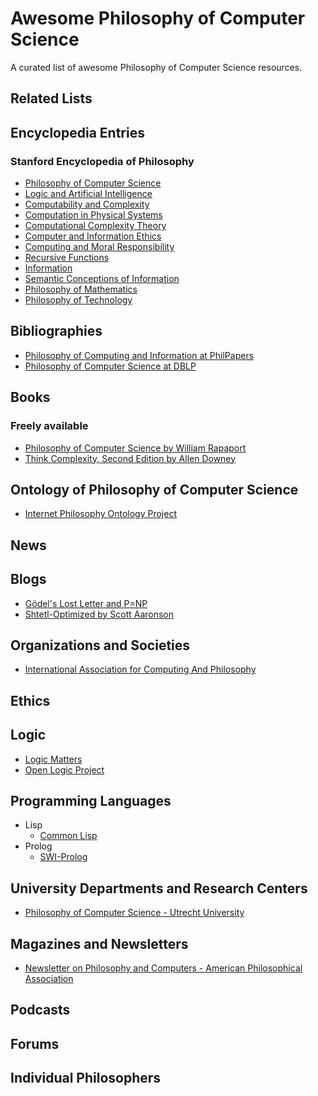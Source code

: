 # Awesome Philosophy of Computer Science
A curated list of awesome Philosophy of Computer Science resources.

## Related Lists 

## Encyclopedia Entries
### Stanford Encyclopedia of Philosophy
* [Philosophy of Computer Science](https://plato.stanford.edu/entries/computer-science/)
* [Logic and Artificial Intelligence](https://plato.stanford.edu/entries/logic-ai/)
* [Computability and Complexity](https://plato.stanford.edu/entries/computability/)
* [Computation in Physical Systems](https://plato.stanford.edu/entries/computation-physicalsystems/)
* [Computational Complexity Theory](https://plato.stanford.edu/entries/computational-complexity/)
* [Computer and Information Ethics](https://plato.stanford.edu/entries/ethics-computer/)
* [Computing and Moral Responsibility](https://plato.stanford.edu/entries/computing-responsibility/)
* [Recursive Functions](https://plato.stanford.edu/entries/recursive-functions/)
* [Information](https://plato.stanford.edu/entries/information/)
* [Semantic Conceptions of Information](https://plato.stanford.edu/entries/information-semantic/)
* [Philosophy of Mathematics](https://plato.stanford.edu/entries/philosophy-mathematics/)
* [Philosophy of Technology](https://plato.stanford.edu/entries/technology/)

## Bibliographies
* [Philosophy of Computing and Information at PhilPapers](https://philpapers.org/browse/philosophy-of-computing-and-information)
* [Philosophy of Computer Science at DBLP](https://dblp.uni-trier.de/search?q=philosophy%20of%20computer%20science)

## Books
### Freely available
* [Philosophy of Computer Science by William Rapaport](https://cse.buffalo.edu/~rapaport/Papers/phics.pdf)
* [Think Complexity, Second Edition by Allen Downey](http://greenteapress.com/wp/think-complexity-2e/)

## Ontology of Philosophy of Computer Science
* [Internet Philosophy Ontology Project](https://www.inphoproject.org/taxonomy/2301)

## News

## Blogs
* [Gödel's Lost Letter and P=NP](https://rjlipton.wordpress.com)
* [Shtetl-Optimized by Scott Aaronson](https://www.scottaaronson.com/blog/)

## Organizations and Societies
* [International Association for Computing And Philosophy](http://www.iacap.org)

## Ethics

## Logic
* [Logic Matters](https://www.logicmatters.net)
* [Open Logic Project](http://openlogicproject.org)

## Programming Languages
* Lisp
    * [Common Lisp](https://common-lisp.net)
* Prolog
    * [SWI-Prolog](http://www.swi-prolog.org)

## University Departments and Research Centers
* [Philosophy of Computer Science - Utrecht University](http://www.cs.uu.nl/groups/AD/index-phil.html)

## Magazines and Newsletters
* [Newsletter on Philosophy and Computers - American Philosophical Association](https://www.apaonline.org/page/computers_newsletter)

## Podcasts

## Forums

## Individual Philosophers


